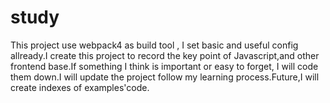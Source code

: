 # study
This project use webpack4 as build tool , I set basic and useful config allready.I create this project to record the key point of Javascript,and other frontend base.If something I think is important or easy to forget, I will code them down.I will update the project follow my learning process.Future,I will create indexes of examples'code.
